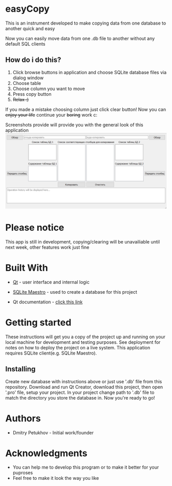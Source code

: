 # easyCopy
This is an instrument developed to make copying data from one database to another quick and easy

Now you can easily move data from one .db file to another without any default SQL clients
## How do i do this?
1) Click browse buttons in application and choose SQLite database files via dialog window 
2) Choose table 
3) Choose column you want to move
4) Press copy button 
5) ~~Relax :)~~ 

If you made a mistake choosing column just click clear button! Now you can ~~enjoy your life~~ continue your ~~boring~~ work c:
        
        
Screenshots provide will provide you with the general look of this application
![alt tag](copier_utility_v1_1.png)

# Please notice
This app is still in development, copying/clearing will be unavailiable until next week, other features work just fine

# Built With
- [Qt](http://www.qt.io/) - user interface and internal logic
- [SQLite Maestro](https://www.sqlmaestro.com/products/sqlite/maestro/) - used to create a database for this project

- Qt documentation - [click this link](http://doc.qt.io/)

# Getting started
These instructions will get you a copy of the project up and running on your local machine for development and testing purposes. See deployment for notes on how to deploy the project on a live system.
This application requires SQLite client(e.g. SQLite Maestro).

## Installing
Create new database with instructions above or just use '.db' file from this repository.
Download and run Qt Creator, download this project, then open '.pro' file, setup your project. 
In your project change path to '.db' file to match the directory you store the database in.
Now you're ready to go!

# Authors
- Dmitry Petukhov - Initial work/founder

# Acknowledgments
  - You can help me to develop this program or to make it better for your puproses 
  - Feel free to make it look the way you like
 
